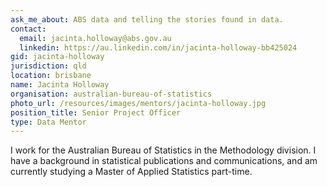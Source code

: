 ```yaml
---
ask_me_about: ABS data and telling the stories found in data.
contact:
  email: jacinta.holloway@abs.gov.au
  linkedin: https://au.linkedin.com/in/jacinta-holloway-bb425024
gid: jacinta-holloway
jurisdiction: qld
location: brisbane
name: Jacinta Holloway
organisation: australian-bureau-of-statistics
photo_url: /resources/images/mentors/jacinta-holloway.jpg
position_title: Senior Project Officer
type: Data Mentor
---
```


I work for the Australian Bureau of Statistics in the Methodology division. I have a background in statistical publications and communications, and am currently studying a Master of Applied Statistics part-time.
